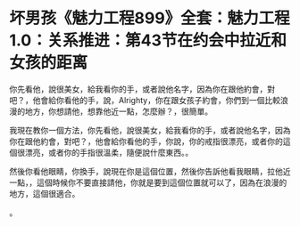 # 坏男孩《魅力工程899》全套：魅力工程1.0：关系推进：第43节在约会中拉近和女孩的距离

你先看他，說很美女，給我看你的手，或者說他名字，因為你在跟他約會，對吧？，他會給你看他的手，說，Alrighty，你在跟女孩子約會，你們到一個比較浪漫的地方，你想請他，想靠他近一點，怎麼辦？，很簡單。

我現在教你一個方法，你先看他，說很美女，給我看你的手，或者說他名字，因為你在跟他約會，對吧？，他會給你看他的手，你說，你的戒指很漂亮，或者你的這個很漂亮，或者你的手指很溫柔，隨便說什麼東西。。

然後你看他眼睛，你換手，說現在你是這個位置，然後你告訴他看我眼睛，拉他近一點，，這個時候你不要直接請他，你就是要到這個位置就可以了，因為在浪漫的地方，這個很適合。

。
